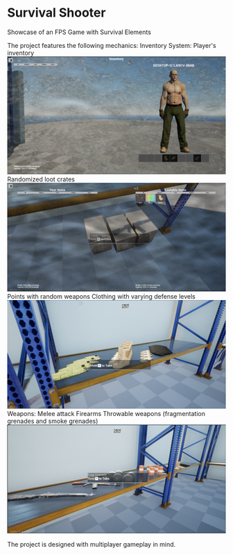 # Survival Shooter

Showcase of an FPS Game with Survival Elements

The project features the following mechanics:
    Inventory System:
    Player's inventory
    ![plot](png/Eq.png)
    Randomized loot crates 
    ![plot](png/LootableChest.png)
    Points with random weapons
    Clothing with varying defense levels
    ![plot](png/Gear.png)
    Weapons:
    Melee attack
    Firearms
    Throwable weapons (fragmentation grenades and smoke grenades)
    ![plot](png/Weapon.png)
        
The project is designed with multiplayer gameplay in mind.
    
 
